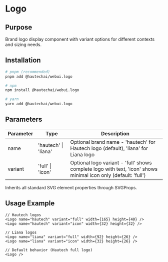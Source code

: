 # Logo

## Purpose

Brand logo display component with variant options for different contexts and sizing needs.

## Installation

```bash
# pnpm (recommended)
pnpm add @hautechai/webui.logo

# npm
npm install @hautechai/webui.logo

# yarn
yarn add @hautechai/webui.logo
```

## Parameters

| Parameter | Type                 | Description                                                                                                    |
| --------- | -------------------- | -------------------------------------------------------------------------------------------------------------- |
| name      | 'hautech' \| 'liana' | Optional brand name - 'hautech' for Hautech logo (default), 'liana' for Liana logo                             |
| variant   | 'full' \| 'icon'     | Optional logo variant - 'full' shows complete logo with text, 'icon' shows minimal icon only (default: 'full') |

Inherits all standard SVG element properties through SVGProps<SVGSVGElement>.

## Usage Example

```tsx
// Hautech logos
<Logo name="hautech" variant="full" width={165} height={40} />
<Logo name="hautech" variant="icon" width={32} height={32} />

// Liana logos
<Logo name="liana" variant="full" width={92} height={26} />
<Logo name="liana" variant="icon" width={32} height={26} />

// Default behavior (Hautech full logo)
<Logo />
```
